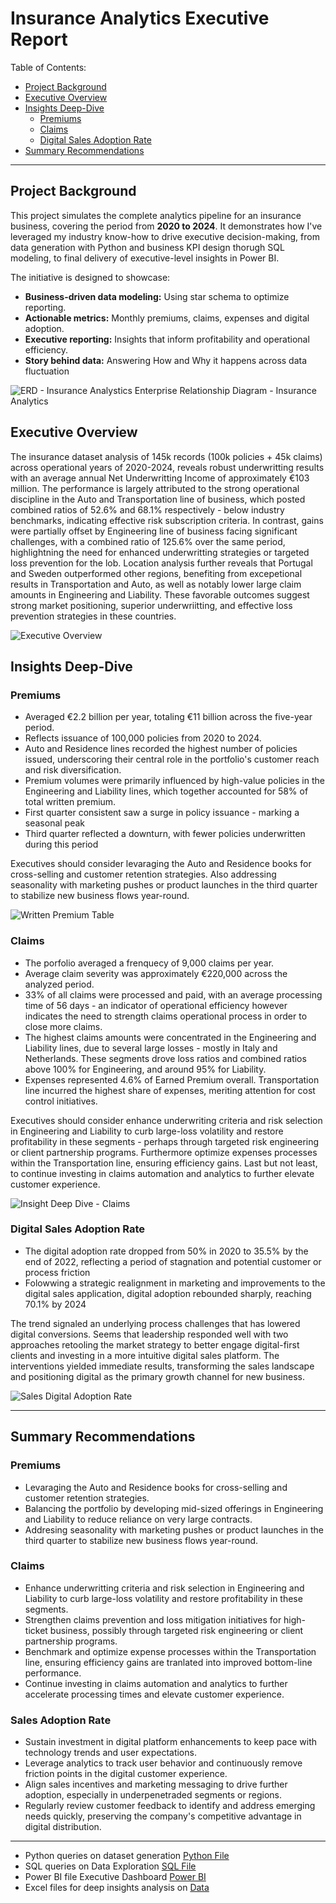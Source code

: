 # Insurance Analytics Executive Report

 Table of Contents:
 
- [Project Background](#project-background)
- [Executive Overview](#executive-overview)
- [Insights Deep-Dive](#insights-deep-dive)
  - [Premiums](#premiums)
  - [Claims](#claims)
  - [Digital Sales Adoption Rate](#digital-sales-adoption-rate)
- [Summary Recommendations](#summary-recommendations)
---
## Project Background

This project simulates the complete analytics pipeline for an insurance business, covering the period from **2020 to 2024**. It demonstrates how I've leveraged my industry know-how to drive executive decision-making, from data generation with Python and business KPI design thorugh SQL modeling, to final delivery of executive-level insights in Power BI.

The initiative is designed to showcase:
- **Business-driven data modeling:** Using star schema to optimize reporting.
- **Actionable metrics:** Monthly premiums, claims, expenses and digital adoption.
- **Executive reporting:** Insights that inform profitability and operational efficiency.
- **Story behind data:** Answering How and Why it happens across data fluctuation

![ERD - Insurance Analystics](https://github.com/user-attachments/assets/4d9eb030-1545-402d-8504-66d3c7a677fb)
Enterprise Relationship Diagram - Insurance Analytics

## Executive Overview

The insurance dataset analysis of 145k records (100k policies + 45k claims) across operational years of 2020-2024, reveals robust underwritting results with an average annual Net Underwritting Income of approximately €103 million. 
The performance is largely attributed to the strong operational discipline in the Auto and Transportation line of business, which posted combined ratios of 52.6% and 68.1% respectively - below industry benchmarks, indicating effective risk subscription criteria. In contrast, gains were partially offset by Engineering line of business facing significant challenges, with a combined ratio of 125.6% over the same period, highlightning the need for enhanced underwritting strategies or targeted loss prevention for the lob. 
Location analysis further reveals that Portugal and Sweden outperformed other regions, benefiting from excepetional results in Transportation and Auto, as well as notably lower large claim amounts in Engineering and Liability. These favorable outcomes suggest strong market positioning, superior underwriitting, and effective loss prevention strategies in these countries. 

![Executive Overview](https://github.com/user-attachments/assets/93419ea1-6cd6-4774-a1b1-bddf8cb5500a)

## Insights Deep-Dive

### Premiums

- Averaged €2.2 billion per year, totaling €11 billion across the five-year period.
- Reflects issuance of 100,000 policies from 2020 to 2024.
- Auto and Residence lines recorded the highest number of policies issued, underscoring their central role in the portfolio's customer reach and risk diversification. 
- Premium volumes were primarily influenced by high-value policies in the Engineering and Liability lines, which together accounted for 58% of total written premium.
- First quarter consistent saw a surge in policy issuance - marking a seasonal peak
- Third quarter reflected a downturn, with fewer policies underwritten during this period

Executives should consider levaraging the Auto and Residence books for cross-selling and customer retention strategies. Also addressing seasonality with marketing pushes or product launches in the third quarter to stabilize new business flows year-round.
  
![Written Premium Table](https://github.com/user-attachments/assets/5f02204b-f996-4559-8871-b9ecf970b842)

### Claims

- The porfolio averaged a frenquecy of 9,000 claims per year.
- Average claim severity was approximately €220,000 across the analyzed period.
- 33% of all claims were processed and paid, with an average processing time of 56 days - an indicator of operational efficiency however indicates the need to strength claims operational process in order to close more claims.
- The highest claims amounts were concentrated in the Engineering and Liability lines, due to several large losses - mostly in Italy and Netherlands. These segments drove loss ratios and combined ratios above 100% for Engineering, and around 95% for Liability.
- Expenses represented 4.6% of Earned Premium overall. Transportation line incurred the highest share of expenses, meriting attention for cost control initiatives.

Executives should consider enhance underwriting criteria and risk selection in Engineering and Liability to curb large-loss volatility and restore profitability in these segments - perhaps through targeted risk engineering or client partnership programs. Furthermore optimize expenses processes within the Transportation line, ensuring efficiency gains. Last but not least, to continue investing in claims automation and analytics to further elevate customer experience. 

![Insight Deep Dive - Claims](https://github.com/user-attachments/assets/085bce0e-efd4-4301-91fa-f573eeb7b3f6)

### Digital Sales Adoption Rate

- The digital adoption rate dropped from 50% in 2020 to 35.5% by the end of 2022, reflecting a period of stagnation and potential customer or process friction
- Folowwing a strategic realignment in marketing and improvements to the digital sales application, digital adoption rebounded sharply, reaching 70.1% by 2024

The trend signaled an underlying process challenges that has lowered digital conversions. Seems that leadership responded well with two approaches retooling the market strategy to better engage digital-first clients and investing in a more intuitive digital sales platform. The interventions yielded immediate results, transforming the sales landscape and positioning digital as the primary growth channel for new business. 

![Sales Digital Adoption Rate](https://github.com/user-attachments/assets/ff91df50-38bf-4a7a-95a0-7899bf06723c)

---
## Summary Recommendations

### Premiums
- Levaraging the Auto and Residence books for cross-selling and customer retention strategies.
- Balancing the portfolio by developing mid-sized offerings in Engineering and Liability to reduce reliance on very large contracts.
- Addresing seasonality with marketing pushes or product launches in the third quarter to stabilize new business flows year-round.

### Claims
- Enhance underwritting criteria and risk selection in Engineering and Liability to curb large-loss volatility and restore profitability in these segments.
- Strengthen claims prevention and loss mitigation initiatives for high-ticket business, possibly through targeted risk engineering or client partnership programs.
- Benchmark and optimize expense processes within the Transportation line, ensuring efficiency gains are tranlated into improved bottom-line performance.
- Continue investing in claims automation and analytics to further accelerate processing times and elevate customer experience.

### Sales Adoption Rate 
- Sustain investment in digital platform enhancements to keep pace with technology trends and user expectations.
- Leverage analytics to track user behavior and continuously remove friction points in the digital customer experience.
- Align sales incentives and marketing messaging to drive further adoption, especially in underpenetraded segments or regions.
- Regularly review customer feedback to identify and address emerging needs quickly, preserving the company's competitive advantage in digital distribution.

---

- Python queries on dataset generation [Python File](Data/Gen_Insurance_Dataset.ipynb)
- SQL queries on Data Exploration [SQL File](Data/Insurance_Data_Project.sql)
- Power BI file Executive Dashboard [Power BI](Data/InsuranceExecutiveDashboard.pbix)
- Excel files for deep insights analysis on [Data](Data)
